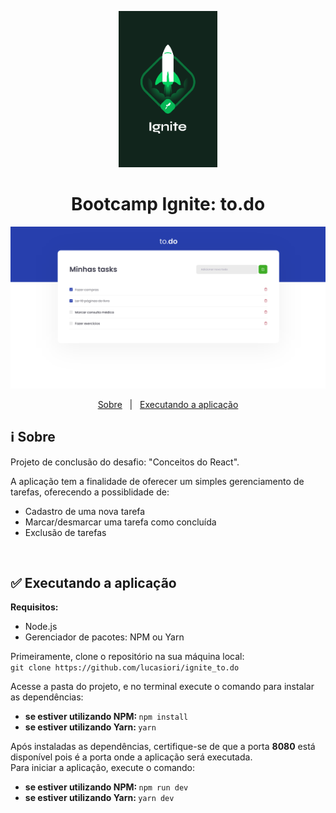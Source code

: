 <p align="center">
  <img src="https://github.com/lucasiori/ignite_to.do/blob/main/.github/ignite.png" alt="Bootcamp Ignite" height="250" />
</p>

<h1 align="center">Bootcamp Ignite: to.do</h1>

<p align="center">
  <img src="https://github.com/lucasiori/ignite_to.do/blob/main/.github/demo.png" alt="Demo" />
</p>

<p align="center">
  <a href="#sobre">Sobre</a> &nbsp;&nbsp;|&nbsp;&nbsp;
  <a href="#executando-aplicacao">Executando a aplicação</a>
  
</p>

<h2 id="sobre">ℹ Sobre</h2>

<p>Projeto de conclusão do desafio: "Conceitos do React".</p>
<p>A aplicação tem a finalidade de oferecer um simples gerenciamento de tarefas, oferecendo a possiblidade de:</p>
<p>
  <ul>
    <li>Cadastro de uma nova tarefa</li>
    <li>Marcar/desmarcar uma tarefa como concluída</li>
    <li>Exclusão de tarefas</li>
  </ul>
</p>

<br />

<h2 id="executando-aplicacao">✅ Executando a aplicação</h2>

<strong>Requisitos:</strong>
<ul>
  <li>Node.js</li>
  <li>Gerenciador de pacotes: NPM ou Yarn</li>
</ul>

<p>
  Primeiramente, clone o repositório na sua máquina local: <br />
  <code>git clone https://github.com/lucasiori/ignite_to.do</code>
</p>

<p>
  Acesse a pasta do projeto, e no terminal execute o comando para instalar as dependências: <br />
  <ul>
    <li>
      <strong>se estiver utilizando NPM: </strong>
      <code>npm install</code>
    </li>
    <li>
      <strong>se estiver utilizando Yarn: </strong>
      <code>yarn</code>
    </li>
  </ul>
</p>

<p>
  Após instaladas as dependências, certifique-se de que a porta <strong>8080</strong> está disponível pois é a porta onde a aplicação será executada. <br />
  Para iniciar a aplicação, execute o comando: <br />
  <ul>
    <li>
      <strong>se estiver utilizando NPM: </strong>
      <code>npm run dev</code>
    </li>
    <li>
      <strong>se estiver utilizando Yarn: </strong>
      <code>yarn dev</code>
    </li>
  </ul>
</p>
